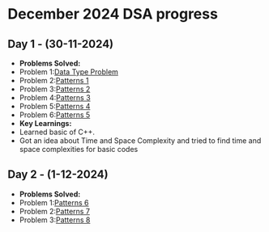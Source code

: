 # December 2024 DSA progress

## Day 1 - (30-11-2024)<br>
- **Problems Solved:**
 - Problem 1:[Data Type Problem](https://practice.geeksforgeeks.org/problems/data-type-1666706751/1)
 - Problem 2:[Patterns 1](https://www.naukri.com/code360/problems/n-forest_6570177)
 - Problem 3:[Patterns 2](https://www.naukri.com/code360/problems/n-2-forest_6570178)
 - Problem 4:[Patterns 3](https://www.naukri.com/code360/problems/n-triangles_6573689)
 - Problem 5:[Patterns 4](https://www.naukri.com/code360/problems/triangle_6573690)
 - Problem 6:[Patterns 5](https://www.naukri.com/code360/problems/seeding_6581892)
- **Key Learnings:**
 - Learned basic of C++.
 - Got an idea about Time and Space Complexity and tried to find time and space complexities for basic codes

## Day 2 - (1-12-2024)<br>
- **Problems Solved:** <br>
 - Problem 1:[Patterns 6](https://www.naukri.com/code360/problems/reverse-number-triangle_6581889)
 - Problem 2:[Patterns 7](https://www.naukri.com/code360/problems/star-triangle_6573671)
 - Problem 3:[Patterns 8](https://www.naukri.com/code360/problems/reverse-star-triangle_6573685)

